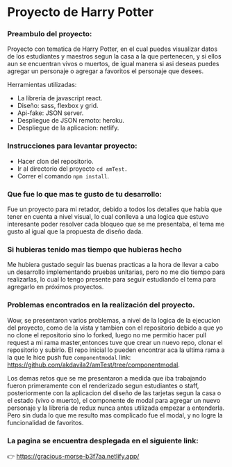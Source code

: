 # Proyecto de Harry Potter
### Preambulo del proyecto:
Proyecto con tematica de Harry Potter, en el cual puedes visualizar datos de los estudiantes y maestros segun la casa a la que pertenecen, y si ellos aun se encuentran vivos o muertos, de igual manera si asi deseas puedes agregar un personaje o agregar a favoritos el personaje que desees.

Herramientas utilizadas: 
* La libreria de javascript react.
* Diseño:  sass, flexbox y grid.
* Api-fake: JSON server.
* Despliegue de JSON remoto: heroku.
* Despliegue de la aplicacion: netlify.

### Instrucciones para levantar proyecto:

* Hacer clon del repositorio.
* Ir al directorio del proyecto `cd amTest.`
* Correr el comando `npm install`.

### Que fue lo que mas te gusto de tu desarrollo:
Fue un proyecto para mi retador, debido a todos los detalles que habia que tener en cuenta a nivel visual, lo cual conlleva a una logica que estuvo interesante poder resolver cada bloqueo que se me presentaba, el tema me gusto al igual que la propuesta de diseño dada.

### Si hubieras tenido mas tiempo que hubieras hecho
Me hubiera gustado seguir las buenas practicas a la hora de llevar a cabo un desarrollo implementando pruebas unitarias, pero no me dio tiempo para realizarlas, lo cual lo tengo presente para seguir estudiando el tema para agregarlo en próximos proyectos. 

### Problemas encontrados en la realización del proyecto.
Wow, se presentaron varios problemas, a nivel de la logica de la ejecucion del proyecto, como de la vista y tambien con el repositorio debido a que yo no clone el repositorio sino lo forked, luego no me permitio hacer pull request a mi rama master,entonces tuve que crear un nuevo repo, clonar el repositorio y subirlo. El repo inicial lo pueden encontrar aca la ultima rama a la que le hice push fue `componentmodal` link: https://github.com/akdavila2/amTest/tree/componentmodal.

Los demas retos que se me presentaron a medida que iba trabajando fueron primeramente con el renderizado segun estudiantes o staff, posteriormente con la aplicacion del diseño de las tarjetas segun la casa o el estado (vivo o muerto), el componente de modal para agregar un nuevo personaje y la libreria de redux nunca antes utilizada empezar a entenderla. Pero sin duda lo que me resulto mas complicado fue el modal, y no logre la funcionalidad de favoritos.


### La pagina se encuentra desplegada en el siguiente link:
:point_right: https://gracious-morse-b3f7aa.netlify.app/
